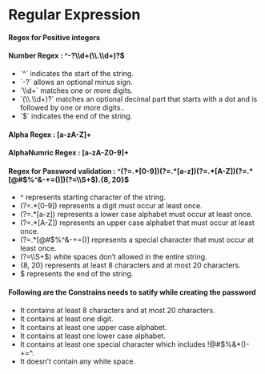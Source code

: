# Regular Expression
<h4>Regex for Positive integers</h4>

<h4>Number Regex : ^-?\\d+(\\.\\d+)?$</h4>

<ul>
<li> `^` indicates the start of the string.</li>
<li> `-?` allows an optional minus sign.</li>
<li> `\\d+` matches one or more digits.</li>
<li> `(\\.\\d+)?` matches an optional decimal part that starts with a dot and is followed by one or more digits..</li>
<li> `$` indicates the end of the string.</li>
</ul>

<h4>Alpha Regex : [a-zA-Z]+ </h4>

<h4>AlphaNumric Regex : [a-zA-Z0-9]+ </h4>

<h4>Regex for Password validation : ^(?=.*[0-9])(?=.*[a-z])(?=.*[A-Z])(?=.*[@#$%^&-+=()])(?=\\S+$).{8, 20}$</h4>
<ul>
<li>^ represents starting character of the string.</li>
<li>(?=.*[0-9]) represents a digit must occur at least once.</li>
<li>(?=.*[a-z]) represents a lower case alphabet must occur at least once.</li>
<li>(?=.*[A-Z]) represents an upper case alphabet that must occur at least once.
<li>(?=.*[@#$%^&-+=()] represents a special character that must occur at least once.</li>
<li>(?=\\S+$) white spaces don’t allowed in the entire string.</li>
<li>{8, 20} represents at least 8 characters and at most 20 characters.</li>
<li>$ represents the end of the string.</li>
</ul>

<h4>Following are the Constrains needs to satify while creating the password</h4>
<ul>
<li>It contains at least 8 characters and at most 20 characters.</li>
<li>It contains at least one digit.</li>
<li>It contains at least one upper case alphabet.</li>
<li>It contains at least one lower case alphabet.</li>
<li>It contains at least one special character which includes !@#$%&*()-+=^.</li>
<li>It doesn’t contain any white space.</li>
</ul>






 
  